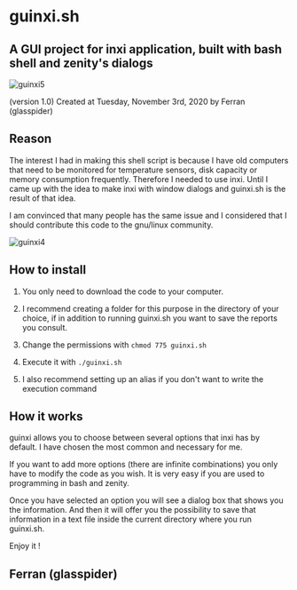 # guinxi.sh
## A GUI project for inxi application, built with bash shell and zenity's dialogs

![guinxi5](https://user-images.githubusercontent.com/73910143/98102858-6e552900-1e94-11eb-8b4e-8b643d3d7b8f.png)

(version 1.0)
Created at Tuesday, November 3rd, 2020 by Ferran (glasspider)

## Reason

The interest I had in making this shell script is because I have old computers that need to be monitored for temperature sensors, disk capacity or memory consumption frequently. Therefore I needed to use inxi. Until I came up with the idea to make inxi with window dialogs and guinxi.sh is the result of that idea. 

I am convinced that many people has the same issue and I considered that I should contribute this code to the gnu/linux community.

![guinxi4](https://user-images.githubusercontent.com/73910143/98102219-ad36af00-1e93-11eb-8076-3487bbdb1492.png)

## How to install 

1) You only need to download the code to your computer. 

2) I recommend creating a folder for this purpose in the directory of your choice, if in addition to running guinxi.sh you want to save the reports you consult. 

3) Change the permissions with `chmod 775 guinxi.sh`

4) Execute it with `./guinxi.sh`

5) I also recommend setting up an alias if you don't want to write the execution command 

## How it works 

guinxi allows you to choose between several options that inxi has by default. I have chosen the most common and necessary for me. 

If you want to add more options (there are infinite combinations) you only have to modify the code as you wish. It is very easy if you are used to programming in bash and zenity.

Once you have selected an option you will see a dialog box that shows you the information. And then it will offer you the possibility to save that information in a text file inside the current directory where you run guinxi.sh.  

Enjoy it ! 

## Ferran (glasspider) 
